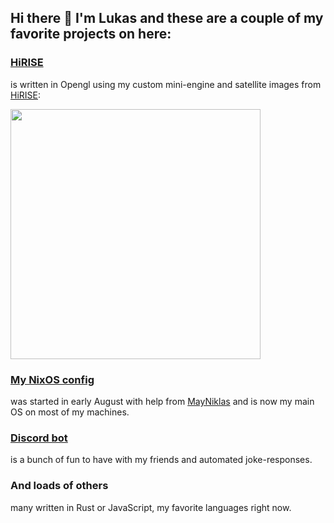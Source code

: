 ## Hi there 👋 I'm Lukas and these are a couple of my favorite projects on here:
### [HiRISE](https://github.com/luksab/HiRISE)
is written in Opengl using my custom mini-engine and satellite images from [HiRISE](https://www.uahirise.org/):

[<img src='https://github.com/luksab/luksab/blob/master/marsDemo.png?raw=true' width='400'>](https://github.com/luksab/HiRISE)

### [My NixOS config](https://github.com/luksab/nixos)
was started in early August with help from [MayNiklas](http://github.com/mayNiklas/) and is now my main OS on most of my machines.

### [Discord bot](https://github.com/luksab/discord-bot)
is a bunch of fun to have with my friends and automated joke-responses.

### And loads of others
many written in Rust or JavaScript, my favorite languages right now.

<!--
**luksab/luksab** is a ✨ _special_ ✨ repository because its `README.md` (this file) appears on your GitHub profile.

Here are some ideas to get you started:

- 🔭 I’m currently working on ...
- 🌱 I’m currently learning ...
- 👯 I’m looking to collaborate on ...
- 🤔 I’m looking for help with ...
- 💬 Ask me about ...
- 📫 How to reach me: ...
- 😄 Pronouns: ...
- ⚡ Fun fact: ...
-->
